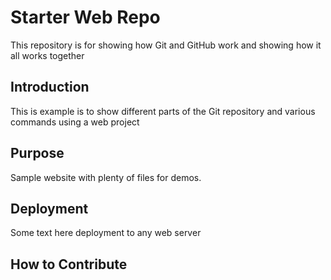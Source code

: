 # Starter Web Repo

This repository is for showing how Git and GitHub work and showing how it all works together

## Introduction

This is example is to show different parts of the Git repository and various commands using a web project

## Purpose

Sample website with plenty of files for demos.


## Deployment

Some text here
deployment to any web server

## How to Contribute